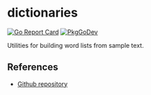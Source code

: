 # dictionaries
[![Go Report Card](https://goreportcard.com/badge/github.com/philhanna/dictionaries)][idGoReportCard]
[![PkgGoDev](https://pkg.go.dev/badge/github.com/philhanna/dictionaries)][idPkgGoDev]

Utilities for building word lists from sample text.

## References
- [Github repository](https://github.com/philhanna/dictionaries)
  
[idGoReportCard]: https://goreportcard.com/report/github.com/philhanna/dictionaries
[idPkgGoDev]: https://pkg.go.dev/github.com/philhanna/dictionaries
